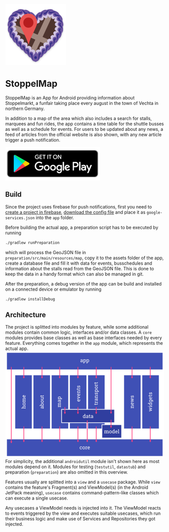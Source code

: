 ![icon](.gitlab/stoppelmap_logo.png)

# StoppelMap

StoppelMap is an App for Android providing information about Stoppelmarkt, a funfair taking place every august in the town of Vechta in northern Germany.

In addition to a map of the area which also includes a search for stalls, marquees and fun rides, the app contains a time table for the shuttle busses as well as a schedule for events. For users to be updated about any news, a feed of articles from the official website is also shown, with any new article trigger a push notification.

[![icon](.gitlab/google_play_badge.png)](https://play.google.com/store/apps/details?id=com.jonasgerdes.stoppelmap)

## Build

Since the project uses firebase for push notifications, first you need to [create a project in firebase](https://firebase.google.com/docs/android/setup#create-firebase-project), [download the config file](https://support.google.com/firebase/answer/7015592#android) and place it as `google-services.json` into the `app` folder.

Before building the actual app, a preparation script has to be executed by running

```sh
./gradlew runPreparation
```

which will process the GeoJSON file in `preparation/src/main/resources/map`, copy it to the assets folder of the app, create a database file and fill it with data for events, busschedules and information about the stalls read from the GeoJSON file.
This is done to keep the data in a handy format which can also be managed in git.

After the preparation, a debug version of the app can be build and installed on a connected device or emulator by running

```sh
./gradlew installDebug
```

## Architecture

The project is splitted into modules by feature, while some additional modules contain common logic, interfaces and/or data classes.
A `core` modules provides base classes as well as base interfaces needed by every feature. Everything comes together in the `app` module, which represents the actual app.
![modules](.gitlab/modules.png)
For simplicity, the additional `androidutil` module isn't shown here as most modules depend on it. Modules for testing (`testutil`, `datastub`) and preparation (`preparation`) are also omitted in this overview.

Features usually are splitted into a `view` and a `usecase` package. While `view` contains the feature's Fragment(s) and ViewModel(s) (in the Android JetPack meaning), `usecase` contains command-pattern-like classes which can execute a single usecase.

Any usecases a ViewModel needs is injected into it. The ViewModel reacts to events triggered by the view and executes suitable usecases, which run their business logic and make use of Services and Repositories they got injected.

